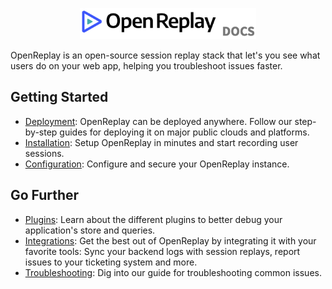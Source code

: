 <p align="center">
  <a href="https://docs.openreplay.com">
    <img src="static/media/logo.png" height="50">
  </a>
</p>

OpenReplay is an open-source session replay stack that let's you see what users do on your web app, helping you troubleshoot issues faster.

## Getting Started
- [Deployment](https://docs.openreplay.com//deployment): OpenReplay can be deployed anywhere. Follow our step-by-step guides for deploying it on major public clouds and platforms.
- [Installation](https://docs.openreplay.com//installation/setup-or): Setup OpenReplay in minutes and start recording user sessions.
- [Configuration](https://docs.openreplay.com//configuration.md): Configure and secure your OpenReplay instance.

## Go Further
- [Plugins](https://docs.openreplay.com//plugins): Learn about the different plugins to better debug your application's store and queries.
- [Integrations](https://docs.openreplay.com//integrations): Get the best out of OpenReplay by integrating it with your favorite tools: Sync your backend logs with session replays, report issues to your ticketing system and more.
- [Troubleshooting](https://docs.openreplay.com//troubleshooting/session-recording-issues): Dig into our guide for troubleshooting common issues.
